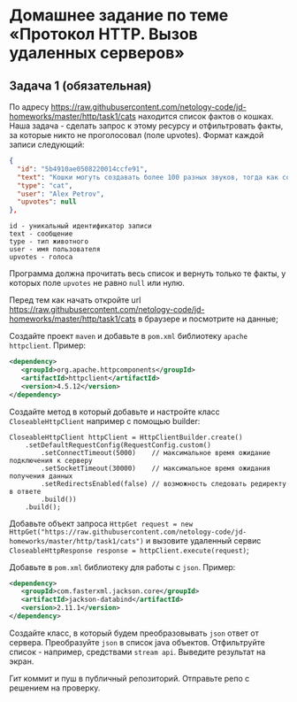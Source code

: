# **Домашнее задание по теме «Протокол HTTP. Вызов удаленных серверов»**


## **Задача 1 (обязательная)** 

По адресу https://raw.githubusercontent.com/netology-code/jd-homeworks/master/http/task1/cats находится список фактов о кошках. Наша задача - сделать запрос к этому ресурсу и отфильтровать факты, за которые никто не проголосовал (поле upvotes). Формат каждой записи следующий:

```json
{
  "id": "5b4910ae0508220014ccfe91",
  "text": "Кошки могуть создавать более 100 разных звуков, тогда как собаки только около 10.",
  "type": "cat",
  "user": "Alex Petrov",
  "upvotes": null
},
```

```
id - уникальный идентификатор записи
text - сообщение
type - тип животного
user - имя пользователя
upvotes - голоса
```

Программа должна прочитать весь список и вернуть только те факты, у которых поле ```upvotes``` не равно ```null``` или нулю.

Перед тем как начать откройте url https://raw.githubusercontent.com/netology-code/jd-homeworks/master/http/task1/cats в браузере и посмотрите на данные;

Создайте проект ```maven``` и добавьте в ```pom.xml``` библиотеку ```apache httpclient```.
Пример:

```xml
<dependency>
   <groupId>org.apache.httpcomponents</groupId>
   <artifactId>httpclient</artifactId>
   <version>4.5.12</version>
</dependency>
```

Создайте метод в который добавьте и настройте класс ```CloseableHttpClient``` например с помощью builder:

```
CloseableHttpClient httpClient = HttpClientBuilder.create()
    .setDefaultRequestConfig(RequestConfig.custom()
        .setConnectTimeout(5000)    // максимальное время ожидание подключения к серверу
        .setSocketTimeout(30000)    // максимальное время ожидания получения данных
        .setRedirectsEnabled(false) // возможность следовать редиректу в ответе
        .build())
    .build();
```

Добавьте объект запроса ```HttpGet request = new HttpGet("https://raw.githubusercontent.com/netology-code/jd-homeworks/master/http/task1/cats")``` и вызовите удаленный сервис ```CloseableHttpResponse response = httpClient.execute(request)```;

Добавьте в ```pom.xml``` библиотеку для работы с ```json```.
Пример:

```xml
<dependency>
   <groupId>com.fasterxml.jackson.core</groupId>
   <artifactId>jackson-databind</artifactId>
   <version>2.11.1</version>
</dependency>
```

Создайте класс, в который будем преобразовывать ```json``` ответ от сервера. Преобразуйте ```json``` в список java объектов. Отфильтруйте список - например, средствами ```stream api```. Выведите результат на экран.

Гит коммит и пуш в публичный репозиторий. Отправьте репо с решением на проверку.